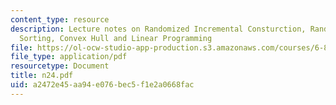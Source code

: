 ```yaml
---
content_type: resource
description: Lecture notes on Randomized Incremental Consturction, Randomized Incremental
  Sorting, Convex Hull and Linear Programming
file: https://ol-ocw-studio-app-production.s3.amazonaws.com/courses/6-856j-randomized-algorithms-fall-2002/a2472e45aa94e076bec5f1e2a0668fac_n24.pdf
file_type: application/pdf
resourcetype: Document
title: n24.pdf
uid: a2472e45-aa94-e076-bec5-f1e2a0668fac
---
```

